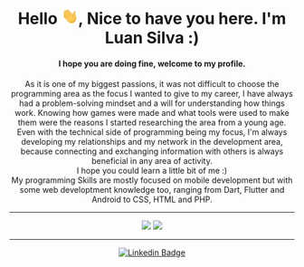 <h1 align="center">Hello <img src="https://raw.githubusercontent.com/ABSphreak/ABSphreak/master/gifs/Hi.gif" width="30px">, Nice to have you here. I'm Luan Silva :)</h1>


<h4 align="center">I hope you are doing fine, welcome to my profile.</h4>



<p align="center"> 
  As it is one of my biggest passions, it was not difficult to choose the programming area as the focus I wanted to give to my career, I have always had a problem-solving mindset and a will for understanding how things work. Knowing how games were made and what tools were used to make them were the reasons I started researching the area from a young age.
  <br>
Even with the technical side of programming being my focus, I'm always developing my relationships and my network in the development area, because connecting and exchanging information with others is always beneficial in any area of activity.   
  <br>
I hope you could learn a little bit of me :)
  <br>
My programming Skills are mostly focused on mobile development but with some web developtment knowledge too, ranging from Dart, Flutter and Android to CSS, HTML and PHP.
</p>

 ---

<div align="center">
    <img height="220em" src="https://github-readme-stats.vercel.app/api?username=luanss19&show_icons=true&theme=dark"/>
    <img height="220em" src="https://github-readme-stats.vercel.app/api/top-langs/?username=luanss19&theme=dark"/>
</div>
   
 ---
 
<div align="center">

   [![Linkedin Badge](https://img.shields.io/badge/-Luan%20Silva-292929?style=flat-square&logo=Linkedin&logoColor=white&link=https://www.linkedin.com/in/luan-silva-99b872213/)](https://www.linkedin.com/in/luan-silva-99b872213/)
  
</div>

